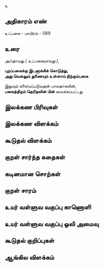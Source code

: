 உ


## அதிகாரம் எண்

உட்பகை - பாயிரம் - 089 
## உரை

அஃதாவது _( உட்பகையாவது )_,  

**புறப்பகைக்கு இடனாக்கிக் கொடுத்து,  
அது வெல்லும் துணையும் உள்ளாய் நிற்கும்பகை**.  

இதுவும் களையப்படுவதன் பாலதாகலின்,  
**பகைத்திறம் தெரிதலின் பின்** வைக்கப்பட்டது
## இலக்கண பிரிவுகள் 


## இலக்கண விளக்கம்


## கூடுதல் விளக்கம்


## குறள் சார்ந்த கதைகள் 


## கடினமான சொற்கள்


## குறள் சாரம் 


## உயர் வள்ளுவ வகுப்பு காணொளி


## உயர் வள்ளுவ வகுப்பு ஒலி அமைவு 


## கூடுதல் குறிப்புகள்


## ஆங்கில விளக்கம்

